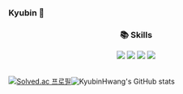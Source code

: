 ### Kyubin 👋
<p align="center">
  <div align=center><h3>📚 Skills</h1>
<img src="https://img.shields.io/badge/ReactJS-61DAFB?style=flat-square&logo=react&logoColor=black"/> <img src="https://img.shields.io/badge/Flutter-02569B?style=flat-square&logo=flutter&logoColor=white"/>  <img src="https://img.shields.io/badge/C++-7EF7BF?style=flat-square&logo=c%2B%2B&logoColor=white"/> <img src="https://img.shields.io/badge/ReactNative-61DAFB?style=flat-square&logo=react&logoColor=white"/>
  </div>
<br/>

[![Solved.ac 프로필](http://mazassumnida.wtf/api/v2/generate_badge?boj=kyubin0209)](https://solved.ac/kyubin0209/)![KyubinHwang's GitHub stats](https://github-readme-stats.vercel.app/api?username=KyubinHwang&theme=flag-india&show_icons=true)
</p>

<!--
**KyubinHwang/KyubinHwang** is a ✨ _special_ ✨ repository because its `README.md` (this file) appears on your GitHub profile.

Here are some ideas to get you started:

- 🔭 I’m currently working on ...
- 🌱 I’m currently learning ...
- 👯 I’m looking to collaborate on ...
- 🤔 I’m looking for help with ...
- 💬 Ask me about ...
- 📫 How to reach me: ...
- 😄 Pronouns: ...
- ⚡ Fun fact: ...
-->
